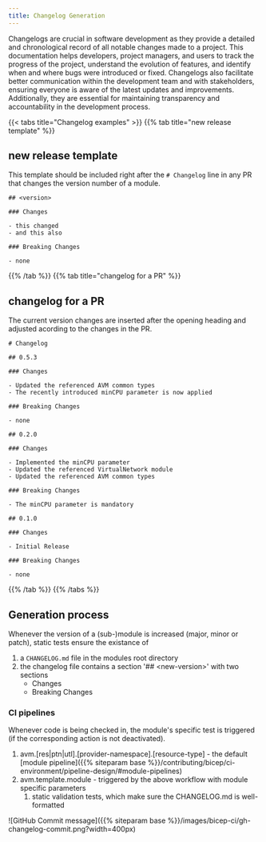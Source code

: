 ```yaml
---
title: Changelog Generation
---
```


Changelogs are crucial in software development as they provide a detailed and chronological record of all notable changes made to a project. This documentation helps developers, project managers, and users to track the progress of the project, understand the evolution of features, and identify when and where bugs were introduced or fixed. Changelogs also facilitate better communication within the development team and with stakeholders, ensuring everyone is aware of the latest updates and improvements. Additionally, they are essential for maintaining transparency and accountability in the development process.

{{< tabs title="Changelog examples" >}}
  {{% tab title="new release template" %}}

## new release template

This template should be included right after the `# Changelog` line in any PR that changes the version number of a module.

```text
## <version>

### Changes

- this changed
- and this also

### Breaking Changes

- none

```

  {{% /tab %}}
  {{% tab title="changelog for a PR" %}}

## changelog for a PR

The current version changes are inserted after the opening heading and adjusted acording to the changes in the PR.

```text
# Changelog

## 0.5.3

### Changes

- Updated the referenced AVM common types
- The recently introduced minCPU parameter is now applied

### Breaking Changes

- none

## 0.2.0

### Changes

- Implemented the minCPU parameter
- Updated the referenced VirtualNetwork module
- Updated the referenced AVM common types

### Breaking Changes

- The minCPU parameter is mandatory

## 0.1.0

### Changes

- Initial Release

### Breaking Changes

- none

```
  {{% /tab %}}
{{% /tabs %}}

## Generation process

Whenever the version of a (sub-)module is increased (major, minor or patch), static tests ensure the existance of

1. a `CHANGELOG.md` file in the modules root directory
2. the changelog file contains a section '## \<new-version>' with two sections
    - Changes
    - Breaking Changes

### CI pipelines

Whenever code is being checked in, the module's specific test is triggered (if the corresponding action is not deactivated).

1. avm.[res|ptn|utl].[provider-namespace].[resource-type] - the default [module pipeline]({{% siteparam base %}}/contributing/bicep/ci-environment/pipeline-design/#module-pipelines)
2. avm.template.module - triggered by the above workflow with module specific parameters
    1. static validation tests, which make sure the CHANGELOG.md is well-formatted

![GitHub Commit message]({{% siteparam base %}}/images/bicep-ci/gh-changelog-commit.png?width=400px)
